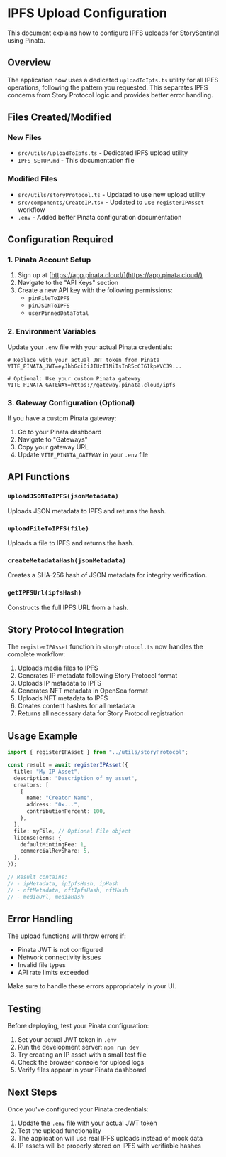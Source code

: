 # IPFS Upload Configuration

This document explains how to configure IPFS uploads for StorySentinel using Pinata.

## Overview

The application now uses a dedicated `uploadToIpfs.ts` utility for all IPFS operations, following the pattern you requested. This separates IPFS concerns from Story Protocol logic and provides better error handling.

## Files Created/Modified

### New Files

- `src/utils/uploadToIpfs.ts` - Dedicated IPFS upload utility
- `IPFS_SETUP.md` - This documentation file

### Modified Files

- `src/utils/storyProtocol.ts` - Updated to use new upload utility
- `src/components/CreateIP.tsx` - Updated to use `registerIPAsset` workflow
- `.env` - Added better Pinata configuration documentation

## Configuration Required

### 1. Pinata Account Setup

1. Sign up at [https://app.pinata.cloud/](https://app.pinata.cloud/)
2. Navigate to the "API Keys" section
3. Create a new API key with the following permissions:
   - `pinFileToIPFS`
   - `pinJSONToIPFS`
   - `userPinnedDataTotal`

### 2. Environment Variables

Update your `.env` file with your actual Pinata credentials:

```env
# Replace with your actual JWT token from Pinata
VITE_PINATA_JWT=eyJhbGciOiJIUzI1NiIsInR5cCI6IkpXVCJ9...

# Optional: Use your custom Pinata gateway
VITE_PINATA_GATEWAY=https://gateway.pinata.cloud/ipfs
```

### 3. Gateway Configuration (Optional)

If you have a custom Pinata gateway:

1. Go to your Pinata dashboard
2. Navigate to "Gateways"
3. Copy your gateway URL
4. Update `VITE_PINATA_GATEWAY` in your `.env` file

## API Functions

### `uploadJSONToIPFS(jsonMetadata)`

Uploads JSON metadata to IPFS and returns the hash.

### `uploadFileToIPFS(file)`

Uploads a file to IPFS and returns the hash.

### `createMetadataHash(jsonMetadata)`

Creates a SHA-256 hash of JSON metadata for integrity verification.

### `getIPFSUrl(ipfsHash)`

Constructs the full IPFS URL from a hash.

## Story Protocol Integration

The `registerIPAsset` function in `storyProtocol.ts` now handles the complete workflow:

1. Uploads media files to IPFS
2. Generates IP metadata following Story Protocol format
3. Uploads IP metadata to IPFS
4. Generates NFT metadata in OpenSea format
5. Uploads NFT metadata to IPFS
6. Creates content hashes for all metadata
7. Returns all necessary data for Story Protocol registration

## Usage Example

```typescript
import { registerIPAsset } from "../utils/storyProtocol";

const result = await registerIPAsset({
  title: "My IP Asset",
  description: "Description of my asset",
  creators: [
    {
      name: "Creator Name",
      address: "0x...",
      contributionPercent: 100,
    },
  ],
  file: myFile, // Optional File object
  licenseTerms: {
    defaultMintingFee: 1,
    commercialRevShare: 5,
  },
});

// Result contains:
// - ipMetadata, ipIpfsHash, ipHash
// - nftMetadata, nftIpfsHash, nftHash
// - mediaUrl, mediaHash
```

## Error Handling

The upload functions will throw errors if:

- Pinata JWT is not configured
- Network connectivity issues
- Invalid file types
- API rate limits exceeded

Make sure to handle these errors appropriately in your UI.

## Testing

Before deploying, test your Pinata configuration:

1. Set your actual JWT token in `.env`
2. Run the development server: `npm run dev`
3. Try creating an IP asset with a small test file
4. Check the browser console for upload logs
5. Verify files appear in your Pinata dashboard

## Next Steps

Once you've configured your Pinata credentials:

1. Update the `.env` file with your actual JWT token
2. Test the upload functionality
3. The application will use real IPFS uploads instead of mock data
4. IP assets will be properly stored on IPFS with verifiable hashes
